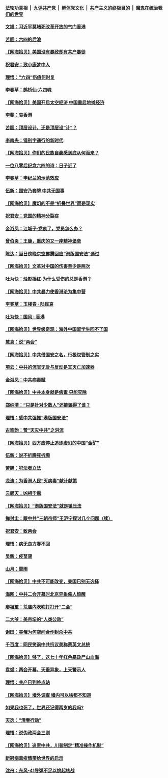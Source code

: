 ####  [法轮功真相](../../../../basic/blob/master/README.md?t=06031901) &nbsp;|&nbsp; [九评共产党](../../../../9ping.md/blob/master/README.md?t=06031901) &nbsp;|&nbsp; [解体党文化](../../../../jtdwh.md/blob/master/README.md?t=06031901)  &nbsp;|&nbsp; [共产主义的终极目的](../../../../gczydzjmd.md/blob/master/README.md?t=06031901) &nbsp;|&nbsp; [魔鬼在统治我们的世界](../../../../mgztzwmdsj.md/blob/master/README.md?t=06031901) 

#### [文旭：习近平莫堵死改革开放的气门香港](../pages/nsc993/n12157461.md?t=06031901) 

#### [苦胆：六四的后浪](../pages/nsc993/n12157112.md?t=06031901) 

#### [【网海拾贝】美国没有暴政却有共产暴徒](../pages/nsc993/n12157074.md?t=06031901) 

#### [祝君安：致小康梦中人](../pages/nsc993/n12156882.md?t=06031901) 

#### [理悟：“六四“伤痕何时复](../pages/nsc993/n12156866.md?t=06031901) 

#### [李春草：鹊桥仙·六四魂](../pages/nsc993/n12156732.md?t=06031901) 

#### [【网海拾贝】美国开启太空经济 中国重启地摊经济](../pages/nsc993/n12154104.md?t=06031901) 

#### [李斐：哀香港](../pages/nsc993/n12152518.md?t=06031901) 

#### [苦胆：顶层设计，还是顶层设“计”？](../pages/nsc993/n12152486.md?t=06031901) 

#### [李南央：错别字通行的新时代](../pages/nsc993/n12152403.md?t=06031901) 

#### [【网海拾贝】你们的民族自豪感到底从何而来？](../pages/nsc993/n12151863.md?t=06031901) 

#### [一位八零后纪念六四的诗：日子近了](../pages/nsc993/n12151238.md?t=06031901) 

#### [李春草：申纪兰的示范效应](../pages/nsc993/n12149580.md?t=06031901) 

#### [伍新：国安乃套牌 中共无国事](../pages/nsc993/n12149560.md?t=06031901) 

#### [【网海拾贝】魔幻的不是“折叠世界”而是现实](../pages/nsc993/n12149530.md?t=06031901) 

#### [祝君安：党国的精神分裂症](../pages/nsc993/n12149516.md?t=06031901) 

#### [金浴凤：江城子·党疯了，党员怎么办？](../pages/nsc993/n12149508.md?t=06031901) 

#### [曾伯炎：王康，重庆的又一座精神堡垒](../pages/nsc993/n12149230.md?t=06031901) 

#### [陈达：当日傍晚京空霹雳回应“港版国安法”通过](../pages/nsc993/n12148167.md?t=06031901) 

#### [【网海拾贝】文革对中国的伤害至少是两次](../pages/nsc993/n12147834.md?t=06031901) 

#### [吐为快：烛影摇红·为什么受伤的总是香港？](../pages/nsc993/n12147553.md?t=06031901) 

#### [【网海拾贝】中共暴力使香港沦为集中营](../pages/nsc993/n12144854.md?t=06031901) 

#### [李春草：玉楼春 · 陆民哀](../pages/nsc993/n12144740.md?t=06031901) 

#### [吐为快：国风 · 香港](../pages/nsc993/n12144727.md?t=06031901) 

#### [【网海拾贝】世界级奇观：海外中国留学生回不了国](../pages/nsc993/n12142481.md?t=06031901) 

#### [慧真：说“两会”](../pages/nsc993/n12142285.md?t=06031901) 

#### [【网海拾贝】中共借国安之名，行极权管制之实](../pages/nsc993/n12139600.md?t=06031901) 

#### [项云：中共的流氓无耻与反动是其灭亡加速器](../pages/nsc993/n12139284.md?t=06031901) 

#### [金浴凤：中共病毒赋](../pages/nsc993/n12139268.md?t=06031901) 

#### [【网海拾贝】中共本身就是病毒 只能灭除](../pages/nsc993/n12136391.md?t=06031901) 

#### [郑纯清：“只是针对少数人”还能骗得了谁？](../pages/nsc993/n12136331.md?t=06031901) 

#### [理悟：感中共强推“港版国安法”](../pages/nsc993/n12136307.md?t=06031901) 

#### [古笔韵：赞“天灭中共”之洪流](../pages/nsc993/n12134062.md?t=06031901) 

#### [【网海拾贝】西方应停止追逐虚幻的中国“金矿”](../pages/nsc993/n12134043.md?t=06031901) 

#### [伍新：说不折腾死折腾](../pages/nsc993/n12133833.md?t=06031901) 

#### [苦胆：犯法者立法](../pages/nsc993/n12133821.md?t=06031901) 

#### [龙涛：为香港人民“灭病毒”献计献策](../pages/nsc993/n12133809.md?t=06031901) 

#### [云鹤天：凶相毕露](../pages/nsc993/n12133806.md?t=06031901) 

#### [【网海拾贝】“港版国安法”就是镇压法](../pages/nsc993/n12132243.md?t=06031901) 

#### [掸封尘：跟中共“三朝帝师”王沪宁探讨几个问题（续）](../pages/nsc993/n12132104.md?t=06031901) 

#### [祝君安：致两会](../pages/nsc993/n12132089.md?t=06031901) 

#### [理悟：病无良方春不回](../pages/nsc993/n12132054.md?t=06031901) 

#### [吴新：疫苗谣](../pages/nsc993/n12132020.md?t=06031901) 

#### [山月：雷雨](../pages/nsc993/n12132012.md?t=06031901) 

#### [【网海拾贝】中共不可能改变，美国已别无选择](../pages/nsc993/n12131124.md?t=06031901) 

#### [海网：中共二会开幕时北京异象催人惊醒](../pages/nsc993/n12131111.md?t=06031901) 

#### [廖祖笙：荒庙内吹吹打打开“二会”](../pages/nsc993/n12131025.md?t=06031901) 

#### [二大爷：美帝坛的“人类公敌”](../pages/nsc993/n12130961.md?t=06031901) 

#### [谢田：美俄为何空间合作封杀中共](../pages/nsc993/n12130160.md?t=06031901) 

#### [千百度：网民笑讽中共抗议美称蔡英文总统](../pages/nsc993/n12128155.md?t=06031901) 

#### [【网海拾贝】够了，这七十年红色暴政尸山血海](../pages/nsc993/n12128114.md?t=06031901) 

#### [袁斌：两会开幕，天垂异象，上天警示人](../pages/nsc993/n12128054.md?t=06031901) 

#### [理悟：共产已到终点站](../pages/nsc993/n12127167.md?t=06031901) 

#### [【网海拾贝】墙外调查 墙内可以啥都不知道](../pages/nsc993/n12125153.md?t=06031901) 

#### [如果我也死了，世界还记得两岁的我吗?](../pages/nsc993/n12123987.md?t=06031901) 

#### [天逸：“清零行动”](../pages/nsc993/n12123444.md?t=06031901) 

#### [理悟：说伪政两会三则](../pages/nsc993/n12123306.md?t=06031901) 

#### [【网海拾贝】追责中共，川普制定“精准操作机制”](../pages/nsc993/n12122811.md?t=06031901) 

#### [新冠病毒疫情带给世界的启示](../pages/nsc993/n12120303.md?t=06031901) 

#### [沈舟：东风-41导弹不足以挑起核战](../pages/nsc993/n12120182.md?t=06031901) 

